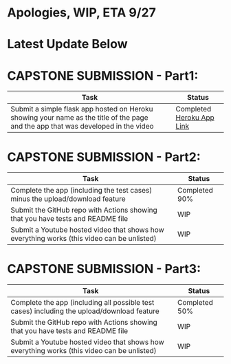 # Apologies, WIP, ETA 9/27

# Latest Update Below
# CAPSTONE SUBMISSION - Part1:
Task | Status
------------------- | ------------
Submit a simple flask app hosted on Heroku showing your name as the title of the page <br /> and the app that was developed in the video  | Completed <br /> [Heroku App Link]( https://epai3capstonep1.herokuapp.com/)
# CAPSTONE SUBMISSION - Part2:
Task | Status
------------------- | ------------
Complete the app (including the test cases) minus the upload/download feature | Completed 90%
Submit the GitHub repo with Actions showing that you have tests and README file | WIP 
Submit a Youtube hosted video that shows how everything works (this video can be unlisted) | WIP
# CAPSTONE SUBMISSION - Part3:
Task | Status
------------------- | ------------
Complete the app (including all possible test cases) including the upload/download feature | Completed 50%
Submit the GitHub repo with Actions showing that you have tests and README file | WIP
Submit a Youtube hosted video that shows how everything works (this video can be unlisted) | WIP
